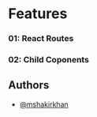 # Features

### 01: React Routes
### 02: Child Coponents

## Authors

- [@mshakirkhan](https://www.github.com/mshakirkhan)